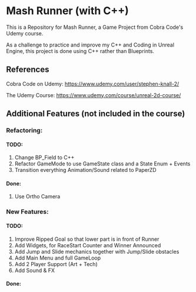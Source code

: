 # Mash Runner (with C++)
This is a Repository for Mash Runner, a Game Project from Cobra Code's Udemy course.

As a challenge to practice and improve my C++ and Coding in Unreal Engine, this project is done using C++ rather than Blueprints.

## References

Cobra Code on Udemy: https://www.udemy.com/user/stephen-knall-2/

The Udemy Course: https://www.udemy.com/course/unreal-2d-course/

## Additional Features (not included in the course)

### Refactoring:

#### TODO:

1. Change BP_Field to C++
2. Refactor GameMode to use GameState class and a State Enum + Events
3. Transition everything Animation/Sound related to PaperZD

#### Done:

1. Use Ortho Camera

### New Features:

#### TODO:

1. Improve Ripped Goal so that lower part is in front of Runner
2. Add Widgets, for RaceStart Counter and Winner Announced
3. Add Jump and Slide mechanics together with Jump/Slide obstacles
4. Add Main Menu and full GameLoop
5. Add 2 Player Support (Art + Tech)
6. Add Sound & FX

#### Done:
